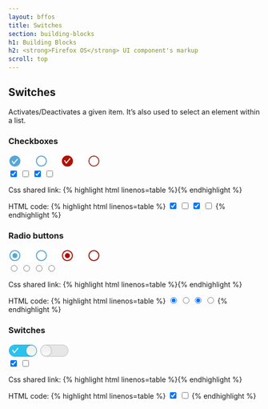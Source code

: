 ```yaml
---
layout: bffos
title: Switches
section: building-blocks
h1: Building Blocks
h2: <strong>Firefox OS</strong> UI component's markup
scroll: top
---
```


## Switches

Activates/Deactivates a given item. It’s also used to select an element within a list.

### Checkboxes

<div>
  <section class="example">
    <img src="../images/BB/switches_1.jpg" alt="Switches (Image replacing code)"/>
    <article class="frame">
      <label>
        <input type="checkbox" checked="">
        <span></span>
      </label>
      <label>
        <input type="checkbox">
        <span></span>
      </label>
      <label class="danger">
        <input type="checkbox" checked="">
        <span></span>
      </label>
      <label class="danger">
        <input type="checkbox">
        <span></span>
      </label>
    </article>
  </section>

  <label>Css shared link:</label>
  {% highlight html linenos=table %}<link rel="stylesheet" type="text/css" href="shared/style/switches.css">{% endhighlight %}

  <label>HTML code:</label>
  {% highlight html linenos=table %}
<label>
  <input type="checkbox" checked="">
  <span></span>
</label>
<label>
  <input type="checkbox">
  <span></span>
</label>
<label class="danger">
  <input type="checkbox" checked="">
  <span></span>
</label>
<label class="danger">
  <input type="checkbox">
  <span></span>
</label>{% endhighlight %}
</div>

### Radio buttons

<div>
  <section class="example">
    <img src="../images/BB/switches_2.jpg" alt="Switches (Image replacing code)"/>
    <article class="frame">
      <label>
        <input type="radio" name="example" checked="">
        <span></span>
      </label>
      <label>
        <input type="radio" name="example">
        <span></span>
      </label>
      <label class="danger">
        <input type="radio" name="example2" checked="">
        <span></span>
      </label>
      <label class="danger">
        <input type="radio" name="example2">
        <span></span>
      </label>
    </article>
  </section>

  <label>Css shared link:</label>
  {% highlight html linenos=table %}<link rel="stylesheet" type="text/css" href="shared/style/switches.css">{% endhighlight %}

  <label>HTML code:</label>
  {% highlight html linenos=table %}
<label>
  <input type="radio" name="example" checked="">
  <span></span>
</label>
<label>
  <input type="radio" name="example">
  <span></span>
</label>
<label class="danger">
  <input type="radio" name="example2" checked="">
  <span></span>
</label>
<label class="danger">
  <input type="radio" name="example2">
  <span></span>
</label>{% endhighlight %}
</div>

### Switches

<div>
  <section class="example">
    <img src="../images/BB/switches_3.jpg" alt="Switches (Image replacing code)"/>
    <article class="switch frame">
      <label>
        <input type="checkbox" data-type="switch" checked="">
        <span></span>
      </label>
      <label>
        <input type="checkbox" data-type="switch">
        <span></span>
      </label>
    </article>
  </section>

  <label>Css shared link:</label>
  {% highlight html linenos=table %}<link rel="stylesheet" type="text/css" href="shared/style/switches.css">{% endhighlight %}

  <label>HTML code:</label>
  {% highlight html linenos=table %}
<label>
  <input type="checkbox" data-type="switch" checked="">
  <span></span>
</label>
<label>
  <input type="checkbox" data-type="switch">
  <span></span>
</label>{% endhighlight %}
</div>

